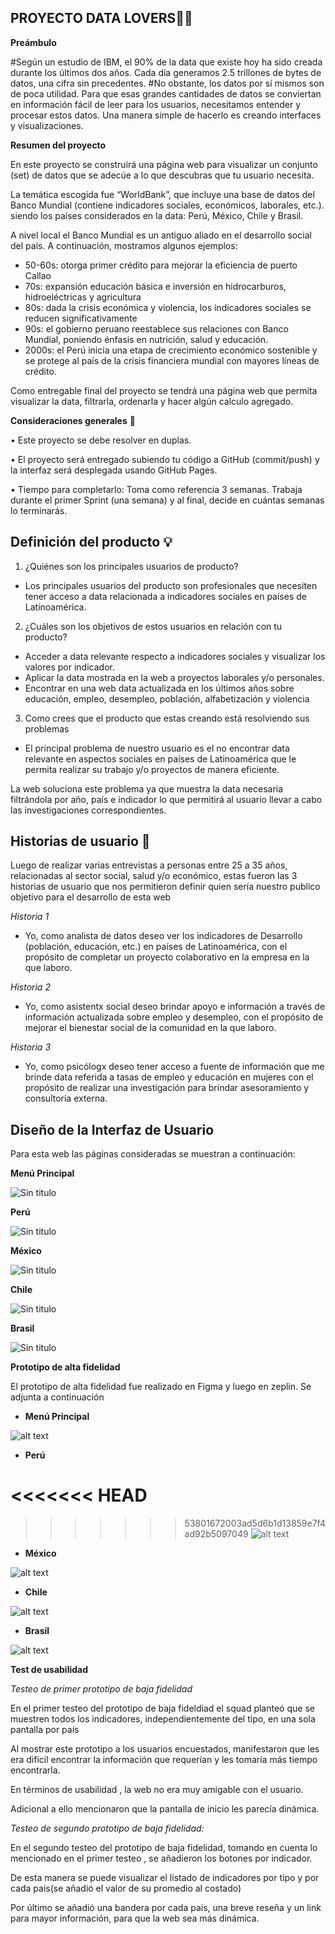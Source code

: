  ## **PROYECTO DATA LOVERS**👩‍💻

**Preámbulo**


#Según un estudio de IBM, el 90% de la data que existe hoy ha sido creada durante los últimos dos años. Cada día generamos 2.5 trillones de bytes de datos, una cifra sin precedentes.
#No obstante, los datos por sí mismos son de poca utilidad. Para que esas grandes cantidades de datos se conviertan en información fácil de leer para los usuarios, necesitamos entender y procesar estos datos. Una manera simple de hacerlo es creando interfaces y visualizaciones.



**Resumen del proyecto**

En este proyecto se construirá una página web para visualizar un conjunto (set) de datos que se adecúe a lo que descubras que tu usuario necesita.

La temática escogida fue “WorldBank”, que incluye una base de datos del Banco Mundial (contiene indicadores sociales, económicos, laborales, etc.). siendo los países considerados en la data: Perú, México, Chile y Brasil.

A nivel local el Banco Mundial es un antiguo aliado en el desarrollo social del país.
A continuación, mostramos algunos ejemplos:

-	50-60s: otorga primer crédito para mejorar la eficiencia de puerto Callao
-	70s: expansión educación básica e inversión en hidrocarburos, hidroeléctricas y agricultura
-	80s: dada la crisis económica y violencia, los indicadores sociales se reducen significativamente
-	90s: el gobierno peruano reestablece sus relaciones con Banco Mundial, poniendo énfasis en nutrición, salud y educación.
-	2000s: el Perú inicia una etapa de crecimiento económico sostenible y se protege al país de la crisis financiera mundial con mayores líneas de crédito.


Como entregable final del proyecto se tendrá una página web que permita visualizar la data, filtrarla, ordenarla y hacer algún calculo agregado.


**Consideraciones generales** 📌


•	Este proyecto se debe resolver en duplas.

•	El proyecto será entregado subiendo tu código a GitHub (commit/push) y la interfaz será desplegada usando GitHub Pages.

•	Tiempo para completarlo: Toma como referencia 3 semanas. Trabaja durante el primer Sprint (una semana) y al final, decide en cuántas semanas lo terminarás.


## Definición del producto 💡

1)	¿Quiénes son los principales usuarios de producto?
-	Los principales usuarios del producto son profesionales que necesiten tener acceso a data relacionada a indicadores sociales en países de Latinoamérica.

2)	¿Cuáles son los objetivos de estos usuarios en relación con tu producto?
-	Acceder a data relevante respecto a indicadores sociales y visualizar los valores por indicador.
-	Aplicar la data mostrada en la web a proyectos laborales y/o personales.
-	Encontrar en una web data actualizada en los últimos años sobre educación, empleo, desempleo, población, alfabetización y violencia

3)	Como crees que el producto que estas creando está resolviendo sus problemas
-	El principal problema de nuestro usuario es el no encontrar data relevante en aspectos sociales en países de Latinoamérica que le permita realizar su trabajo y/o proyectos de manera eficiente.

  La web soluciona este problema ya que muestra la data necesaria filtrándola por año, país e indicador lo que permitirá al usuario llevar a cabo las investigaciones correspondientes.



## Historias de usuario 👫


 Luego de realizar varias entrevistas a personas entre 25 a 35 años, relacionadas al sector social, salud y/o económico, estas fueron las 3 historias de usuario que nos permitieron definir quien sería nuestro publico objetivo para el desarrollo de esta web


  *Historia 1*
 - Yo, como analista de datos deseo ver los indicadores de Desarrollo (población, educación, etc.) en países de Latinoamérica, con el propósito de completar un proyecto colaborativo en la empresa en la que laboro.


  *Historia 2*
 - Yo, como asistentx social deseo brindar apoyo e información a través de información actualizada sobre empleo y desempleo, con el propósito de mejorar el bienestar social de la comunidad en la que laboro.


 *Historia 3*
 - Yo, como psicólogx deseo tener acceso a fuente de información que me brinde data referida a tasas de empleo y educación en mujeres con el propósito de realizar una investigación para brindar asesoramiento y consultoría externa.


 ## Diseño de la Interfaz de Usuario

 Para esta web las páginas consideradas se muestran a continuación:

__Menú Principal__

![Sin titulo](https://i.ibb.co/7nJVKCX/incicio.jpg)


__Perú__

![Sin titulo](https://i.ibb.co/2vJ6FNQ/pagina-inicio.jpg)


__México__

![Sin titulo](https://i.ibb.co/3Ns5fpK/2019-01-08-8-19-a-m-Office-Lens.jpg)


__Chile__

![Sin titulo](https://i.ibb.co/5254zVC/chil.jpg)


__Brasil__

![Sin titulo](https://i.ibb.co/G2fcqgZ/brasil-sketch.jpg)

**Prototipo de alta fidelidad**


El prototipo de alta fidelidad fue realizado en Figma y luego en zeplin.
Se adjunta a continuación


- __Menú Principal__


![alt text](https://i.ibb.co/Yj3NSGD/World-Bank-Page.png)


- __Perú__

<<<<<<< HEAD
=======

>>>>>>> 53801672003ad5d6b1d13859e7f4ad92b5097049
![alt text](https://i.ibb.co/DRsMrQR/zeplin-peru.jpg)


- __México__


![alt text](https://i.ibb.co/QpTsvVF/zeplin-mexico.jpg)


- __Chile__


![alt text](https://i.ibb.co/3W2v6fw/zeplin-chile.jpg)



- __Brasil__


![alt text](https://i.ibb.co/n78vpGM/zeplin-brasil.jpg)



**Test de usabilidad**

*Testeo de primer prototipo de baja fidelidad*

En el primer testeo del prototipo de baja fideldiad el squad planteó que se muestren todos los indicadores, independientemente del tipo, en una sola pantalla por país


Al mostrar este prototipo a los usuarios encuestados, manifestaron que les era dificil encontrar la información que requerían y les tomaría más tiempo encontrarla.


En términos de usabilidad , la web no era muy amigable con el usuario.


Adicional a ello mencionaron que la pantalla de inicio les parecía dinámica.

*Testeo de segundo prototipo de baja fidelidad:*

En el segundo testeo del prototipo de baja fidelidad, tomando en cuenta lo mencionado en el primer testeo , se añadieron los botones por indicador.

De esta manera se puede visualizar el listado de indicadores por tipo y por cada pais(se añadió el valor de su promedio al costado)

Por último se añadió una bandera por cada país, una breve reseña y un link para mayor información, para que la web sea más dinámica.
